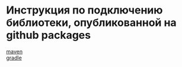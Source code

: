 # Инструкция по подключению библиотеки, опубликованной на github packages
 [maven](https://github.com/settings/tokens)  
 [gradle](https://github.com/settings/tokens)


